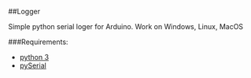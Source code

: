 ##Logger

Simple python serial loger for Arduino.
Work on Windows, Linux, MacOS

###Requirements:

* [python 3](http://ru.wikipedia.org/wiki/Python)
* [pySerial](http://pyserial.sourceforge.net/)